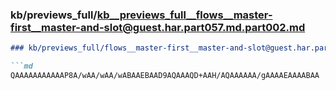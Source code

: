 ### kb/previews_full/kb__previews_full__flows__master-first__master-and-slot@guest.har.part057.md.part002.md

```md
### kb/previews_full/flows__master-first__master-and-slot@guest.har.part057.md (part 002)

```md
QAAAAAAAAAAAP8A/wAA/wAA/wABAAEBAAD9AQAAAQD+AAH/AQAAAAAA/gAAAAEAAAABAA
```

```

```
